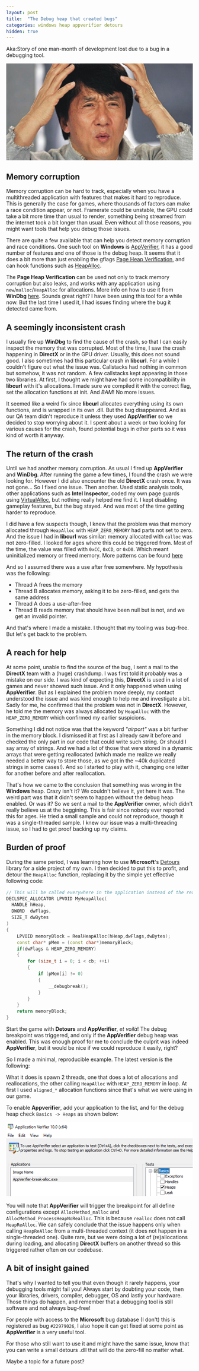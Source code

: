 ```yaml
---
layout: post
title:  "The Debug heap that created bugs"
categories: windows heap appverifier detours
hidden: true
---
```


Aka:Story of one man-month of development lost due to a bug in a debugging tool.

![jackiechan-meme](/images/jackiechan-meme.jpg)

## Memory corruption

Memory corruption can be hard to track, especially when you have a multithreaded application with features that makes it hard to reproduce.
This is generally the case for games, where thousands of factors can make a race condition appear, or not. Framerate could be unstable, the GPU could take a bit more time than usual to render, something being streamed from the internet took a bit longer than usual.
Even without all those reasons, you might want tools that help you debug those issues. 

There are quite a few available that can help you detect memory corruption and race conditions.
One such tool on **Windows** is [AppVerifier](https://docs.microsoft.com/en-us/windows-hardware/drivers/debugger/application-verifier), it has a good number of features and one of those is the debug heap. 
It seems that it does a bit more than just enabling the gflags [Page Heap Verification](https://docs.microsoft.com/en-us/windows-hardware/drivers/debugger/enable-page-heap), and can hook functions such as [HeapAlloc](https://docs.microsoft.com/en-us/windows/win32/api/heapapi/nf-heapapi-heapalloc).

The **Page Heap Verification** can be used not only to track memory corruption but also leaks, and works with any application using `new`/`malloc`/`HeapAlloc` for allocations. More info on how to use it from **WinDbg** [here](https://docs.microsoft.com/en-us/windows-hardware/drivers/debugger/-heap). 
Sounds great right? I have been using this tool for a while now. But the last time I used it, I had issues finding where the bug it detected came from.

## A seemingly inconsistent crash

I usually fire up **WinDbg** to find the cause of the crash, so that I can easily inspect the memory that was corrupted.
Most of the time, I saw the crash happening in **DirectX** or in the GPU driver. Usually, this does not sound good. I also sometimes had this particular crash in **libcurl**.
For a while I couldn't figure out what the issue was. Callstacks had nothing in common but somehow, it was not random.
A few callstacks kept appearing in those two libraries. 
At first, I thought we might have had some incompatibility in **libcurl** with it's allocations. I made sure we compiled it with the correct flag, set the allocation functions at init. And *BAM*! No more issues.

It seemed like a weird fix since **libcurl** allocates everything using its own functions, and is wrapped in its own .dll. 
But the bug disappeared. And as our QA team didn't reproduce it unless they used **AppVerifier** so we decided to stop worrying about it. 
I spent about a week or two looking for various causes for the crash, found potential bugs in other parts so it was kind of worth it anyway.

## The return of the crash

Until we had another memory corruption. As usual I fired up **AppVerifier** and **WinDbg**. After running the game a few times, I found the crash we were looking for. However I did also encounter the old **DirectX** crash once. It was not gone...
So I fixed one issue. Then another. Used static analysis tools, other applications such as **Intel Inspector**, coded my own page guards using [VirtualAlloc](https://docs.microsoft.com/en-us/windows/win32/api/memoryapi/nf-memoryapi-virtualalloc), but nothing really helped me find it. 
I kept disabling gameplay features, but the bug stayed. And was most of the time getting harder to reproduce. 

I did have a few suspects though, I knew that the problem was that memory allocated through `HeapAlloc` with `HEAP_ZERO_MEMORY` had parts not set to zero. And the issue I had in **libcurl** was similar: memory allocated with `calloc` was not zero-filled.
I looked for ages where this could be triggered from. Most of the time, the value was filled with `0xCC`, `0xCD`, or `0xD0`. Which meant uninitialized memory or freed memory. More patterns can be found [here](https://stackoverflow.com/questions/370195/when-and-why-will-an-os-initialise-memory-to-0xcd-0xdd-etc-on-malloc-free-new/370362#370362)

And so I assumed there was a use after free somewhere.
My hypothesis was the following:

- Thread A frees the memory
- Thread B allocates memory, asking it to be zero-filled, and gets the same address
- Thread A does a use-after-free
- Thread B reads memory that should have been null but is not, and we get an invalid pointer.

And that's where I made a mistake. I thought that my tooling was bug-free. But let's get back to the problem.

## A reach for help

At some point, unable to find the source of the bug, I sent a mail to the **DirectX** team with a (huge) crashdump. 
I was first told it probably was a mistake on our side. I was kind of expecting this, **DirectX** is used in a lot of games and never showed such issue. And it only happened when using **AppVerifier**. 
But as I explained the problem more deeply, my contact understood the issue and was kind enough to help me and investigate a bit. 
Sadly for me, he confirmed that the problem was not in **DirectX**. However, he told me the memory was always allocated by `HeapAlloc` with the `HEAP_ZERO_MEMORY` which confirmed my earlier suspicions.

Something I did not notice was that the keyword *"airport"* was a bit further in the memory block. 
I dismissed it at first as I already saw it before and checked the only part in our code that could write such string. 
Or should I say array of strings. And we had a lot of those that were stored in a dynamic arrays that were getting reallocated (which made me realize we really needed a better way to store those, as we got in the ~40k duplicated strings in some cases!).
And so I started to play with it, changing one letter for another before and after reallocation.

That's how we came to the conclusion that something was wrong in the **Windows** heap. Crazy isn't it? We couldn't believe it, yet here it was.
The weird part was that it didn't seem to happen without the debug heap enabled. Or was it?
So we sent a mail to the **AppVerifier** owner, which didn't really believe us at the beggining. 
This is fair since nobody ever reported this for ages. He tried a small sample and could not reproduce, though it was a single-threaded sample.
I knew our issue was a multi-threading issue, so I had to get proof backing up my claims.

## Burden of proof

During the same period, I was learning how to use **Microsoft**'s [Detours](https://github.com/Microsoft/Detours) library for a side project of my own. I then decided to put this to profit, and detour the `HeapAlloc` function, replacing it by the simple yet effective following code:

```cpp
// This will be called everywhere in the application instead of the real HeapAlloc function
DECLSPEC_ALLOCATOR LPVOID MyHeapAlloc(
  HANDLE hHeap,
  DWORD  dwFlags,
  SIZE_T dwBytes
)
{
    LPVOID memoryBlock = RealHeapAlloc(hHeap,dwFlags,dwBytes);
    const char* pMem = (const char*)memoryBlock;
    if(dwFlags & HEAP_ZERO_MEMORY)
    {
        for (size_t i = 0; i < cb; ++i)
        {
            if (pMem[i] != 0)
            {
                __debugbreak();
            }
        }
    }
    return memoryBlock;
}
```

Start the game with **Detours** and **AppVerifier**, *et voilà*! The debug breakpoint was triggered, and only if the **AppVerifier** debug heap was enabled. This was enough proof for me to conclude the culprit was indeed **AppVerifier**, but it would be nice if we could reproduce it easily, right?

So I made a minimal, reproducible example. The latest version is the following:

<script src="https://gist.github.com/Lectem/97f7687de4a4a763f9fd7ea0837fd750.js"></script>


What it does is spawn 2 threads, one that does a lot of allocations and reallocations, the other calling `HeapAlloc` with `HEAP_ZERO_MEMORY` in loop.
At first I used `aligned_*` allocation functions since that's what we were using in our game.

To enable **Appverifier**, add your application to the list, and for the debug heap check `Basics -> Heaps` as shown below:

![appverifier-debug-heap](/images/appverifier/appverifier-debug-heap.png)

You will note that **AppVerifier** will trigger the breakpoint for all define configurations except `AllocMethod_malloc` and `AllocMethod_ProcessHeapNoRealloc`.
This is because `realloc` does not call `HeapReAlloc`. We can safely conclude that the issue happens only when calling `HeapReAlloc` from a multi-threaded context (it does not happen in a single-threaded one). 
Quite rare, but we were doing a lot of (re)allocations during loading, and allocating **DirectX** buffers on another thread so this triggered rather often on our codebase.  

## A bit of insight gained

That's why I wanted to tell you that even though it rarely happens, your debugging tools might fail you!
Always start by doubting your code, then your libraries, drivers, compiler, debugger, OS and lastly your hardware.
Those things do happen, and remember that a debugging tool is still software and not always bug-free!

For people with access to the **Microsoft** bug database (I don't) this is registered as bug `#22979026`, I also hope it can get fixed at some point as **AppVerifier** is a very useful tool. 

For those who still want to use it and might have the same issue, know that you can write a small detours .dll that will do the zero-fill no matter what. 

Maybe a topic for a future post?


